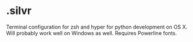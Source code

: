 # .silvr

Terminal configuration for zsh and hyper for python development on OS X. Will probably work well on Windows as well.
Requires Powerline fonts.
